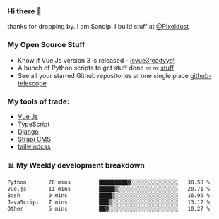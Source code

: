 ### Hi there 👋

thanks for dropping by.
I am Sandip. I build stuff at [@Pixeldust](github.com/pixeldust-in/)

###  **My Open Source Stuff**

 - Know if Vue Js version 3 is released -  [isvue3readyyet](https://github.com/sandiprb/isvue3readyyet)
 - A bunch of Python scripts to get stuff done 💤 💤 [stuff](https://github.com/sandiprb/stuff)
 - See all your starred Github repositories at one single place [github-telescope](https://github.com/sandiprb/github-telescope)



###  **My tools of trade:**
 - [Vue Js](https://github.com/vuejs/vue/)
 - [TypeScript](https://github.com/microsoft/TypeScript)
 - [Django](github.com/django/django)
 - [Strapi CMS](github.com/strapi/strapi)
 - [tailwindcss](https://github.com/tailwindlabs/tailwindcss)


###  📊 **My Weekly development breakdown**
<!--START_SECTION:waka-->

```txt
Python       20 mins         █████████▓░░░░░░░░░░░░░░░   38.58 %
Vue.js       11 mins         █████▒░░░░░░░░░░░░░░░░░░░   20.71 %
Bash         9 mins          ████▒░░░░░░░░░░░░░░░░░░░░   16.99 %
JavaScript   7 mins          ███▒░░░░░░░░░░░░░░░░░░░░░   13.12 %
Other        5 mins          ██▓░░░░░░░░░░░░░░░░░░░░░░   10.27 %
```

<!--END_SECTION:waka-->
